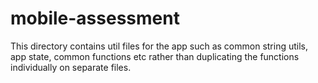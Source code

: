 # mobile-assessment

This directory contains util files for the app such as common string utils, app state, common functions etc rather than duplicating the functions individually on separate files.